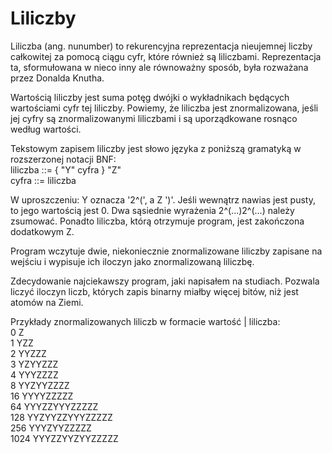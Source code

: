 # Liliczby

Liliczba (ang. nunumber) to rekurencyjna reprezentacja nieujemnej liczby całkowitej za pomocą ciągu cyfr, które również są liliczbami. Reprezentacja ta, sformułowana w nieco inny ale równoważny sposób, była rozważana przez Donalda Knutha.  

Wartością liliczby jest suma potęg dwójki o wykładnikach będących wartościami cyfr tej liliczby. Powiemy, że liliczba jest znormalizowana, jeśli jej cyfry są znormalizowanymi liliczbami i są uporządkowane rosnąco według wartości.  

Tekstowym zapisem liliczby jest słowo języka z poniższą gramatyką w rozszerzonej notacji BNF:  
liliczba ::= { "Y" cyfra } "Z"  
cyfra ::= liliczba   

W uproszczeniu:
Y oznacza '2^(', a Z ')'. Jeśli wewnątrz nawias jest pusty, to jego wartością jest 0. Dwa sąsiednie wyrażenia 2^(...)2^(...) należy zsumować. Ponadto liliczba, którą otrzymuje program, jest zakończona dodatkowym Z.

Program wczytuje dwie, niekoniecznie znormalizowane liliczby zapisane na wejściu i wypisuje ich iloczyn jako znormalizowaną liliczbę.

Zdecydowanie najciekawszy program, jaki napisałem na studiach. Pozwala liczyć iloczyn liczb, których zapis binarny miałby więcej bitów, niż jest atomów na Ziemi.

Przykłady znormalizowanych liliczb w formacie wartość | liliczba:  
0 Z  
1 YZZ  
2 YYZZZ  
3 YZYYZZZ  
4 YYYZZZZ  
8 YYZYYZZZZ  
16 YYYYZZZZZ  
64 YYYZZYYYZZZZZ  
128 YYZYYZZYYYZZZZZ  
256 YYYZYYZZZZZ  
1024 YYYZZYYZYYZZZZZ  

